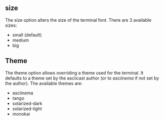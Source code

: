 ## size

The size option alters the size of the terminal font.
There are 3 available sizes:

- small (default)
- medium
- big

## Theme

The theme option allows overriding a theme used for the terminal.
It defaults to a theme set by the asciicast author (or
to *asciinema* if not set by the author). The available
themes are:

- asciinema
- tango
- solarized-dark
- solarized-light
- monokai


